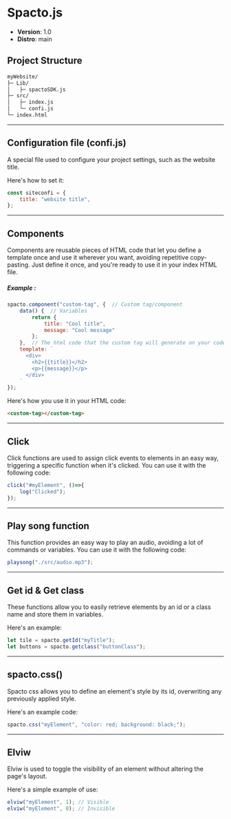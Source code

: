 # Spacto.js 
- **Version**: 1.0
- **Distro**: main

## Project Structure

```txt
myWebsite/
├─ Lib/
│   ├─ spactoSDK.js
├─ src/
│   ├─ index.js
│   └─ confi.js
└─ index.html
```
---

 ## Configuration file (confi.js)

A special file used to configure your project settings, such as the website title.

Here's how to set it:

```js
const siteconfi = {
    title: "website title",
};
```
---

## Components

Components are reusable pieces of HTML code that let you define a template once and use it wherever you want, avoiding repetitive copy-pasting. Just define it once, and you're ready to use it in your index HTML file.

##### Example :
```js
spacto.component("custom-tag", {  // Custom tag/component
    data() {  // Variables
        return {
            title: "Cool title",
            message: "Cool message"
        };
    },  // The html code that the custom tag will generate on your code
    template: `
      <div>
        <h2>{{title}}</h2>
        <p>{{message}}</p>
      </div>
    `
});
```

Here's how you use it in your HTML code:

```html
<custom-tag></custom-tag>
```

---

## Click

Click functions are used to assign click events to elements in an easy way, triggering a specific function when it's clicked. You can use it with the following code:

```js
click("#myElement", ()=>{
    log("Clicked");
});
```

---
 
## Play song function

This function provides an easy way to play an audio, avoiding a lot of commands or variables. You can use it with the following code:
 
```js
playsong("./src/audio.mp3");
```
 
---

## Get id & Get class

These functions allow you to easily retrieve elements by an id or a class name and store them in variables.

Here's an example:

```js
let tile = spacto.getId("myTitle");
let buttons = spacto.getclass("buttonClass");
```

---

## spacto.css()

Spacto css allows you to define an element's style by its id, overwriting any previously applied style.

Here's an example code:

```js
spacto.css("myElement", "color: red; background: black;");
```

---
 
## Elviw

Elviw is used to toggle the visibility of an element without altering the page's layout.

Here's a simple example of use:

```js
elviw("myElement", 1); // Visible
elviw("myElement", 0); // Invisible
```
